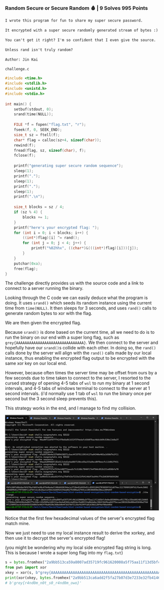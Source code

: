 ### Random Secure or Secure Random 🩸 | 9 Solves 995 Points
```
I wrote this program for fun to share my super secure password.

It encrypted with a super secure randomly generated stream of bytes :)

You can't get it right? I'm so confident that I even give the source.

Unless rand isn't truly random?

Author: Jin Kai
```

`challenge.c`
```c
#include <time.h>
#include <stdlib.h>
#include <unistd.h>
#include <stdio.h>

int main() {
	setbuf(stdout, 0);
	srand(time(NULL));

	FILE *f = fopen("flag.txt", "r");
	fseek(f, 0, SEEK_END);
	size_t sz = ftell(f);
	char* flag = calloc(sz+4, sizeof(char));
	rewind(f);
	fread(flag, sz, sizeof(char), f);
	fclose(f);

	printf("generating super secure random sequence");
	sleep(1);
	printf(".");
	sleep(1);
	printf(".");
	sleep(1);
	printf(".\n");

	size_t blocks = sz / 4;
	if (sz % 4) {
		blocks += 1;
	}
	printf("here's your encrypted flag: ");
	for (int i = 0; i < blocks; i++) {
		((int*)flag)[i] ^= rand();
		for (int j = 0; j < 4; j++) {
			printf("%02hhx", ((char*)&(((int*)flag)[i]))[j]);
		}
	}
	putchar(0xa);
	free(flag);
}
```

The challenge directly provides us with the source code and a link to connect to a server running the binary.

Looking through the C code we can easily deduce what the program is doing. It uses `srand()` which seeds its random instance using the current time from `time(NULL)`. It then sleeps for 3 seconds, and uses `rand()` calls to generate random bytes to xor with the flag.

We are then given the encrypted flag.

Because `srand()` is done based on the current time, all we need to do is to run the binary on our end with a super long flag, such as `grey{AAAAAAAAAAAAAAAAAAAAAAAAAAAAAAA}`. We then connect to the server and hopefully have our `srand()`s collide with each other. In doing so, the `rand()` calls done by the server will align with the `rand()` calls made by our local instance, thus enabling the encrypted flag output to be encrypted with the same xor key on our local end.

However, because often times the server time may be offset from ours by a few seconds due to time taken to connect to the server, I resorted to the cursed strategy of opening 4-5 tabs of `wsl` to run my binary at 1 second intervals, and 4-5 tabs of windows terminal to connect to the server at 1 second intervals. (i'd normally use 1 tab of `wsl` to run the binary once per second but the 3 second sleep prevents this).

This strategy works in the end, and I manage to find my collision.

![alt text](images/random_cheese.png)

Notice that the first few hexadecimal values of the server's encrypted flag match mine.

Now we just need to use my local instance result to derive the xorkey, and then use it to decrypt the server's encrypted flag!

(you might be wondering why my local side encrypted flag string is long. This is because I wrote a super long flag into my `flag.txt`)

```py
s = bytes.fromhex("2a9bb513ca59a8007ad35719fc961620008a5f75aa11f13d5bfc9e0ed859094ce911781e35bdd014812b865137046a1865d48e6a00277e356c145d505e2d8232ac0a4e0364cda854a19a00332a86da0ec58d236d9ea6b575ecaa1802628e086e03640a27dd9f1250953ac6102645b52b80d3e402ff0a8420e368eb0b4f3d376f3125ef629ffa81638d128f4ef06eb05d")
from pwn import xor
xkey = xor(s, b"grey{AAAAAAAAAAAAAAAAAAAAAAAAAAAAAAAAAAAAAAAAAAAAAAAAAAAAAAAAAAAAAAAAAAAAAAAAAAAAAAAAAAAAAAAAAAAAAAAAAAAAAAAAAAAAAAAAAAAAAAAAAAAAAAAAAAAAAAAAA}")
print(xor(xkey, bytes.fromhex("2a9bb513ca6add2f5fa27b07d3e7233e32fb4146df3ed44c77e2b038f665420d")))
# b'grey{r4nd0m_n0t_s0_r4nd0m_owo}'
```